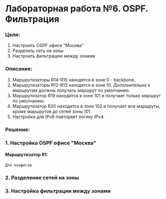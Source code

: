 # Лабораторная работа №6. OSPF. Фильтрация
### Цели:
1. Настроить OSPF офисе "Москва"
2. Разделить сеть на зоны
3. Настроить фильтрацию между зонами

### Описание:
1. Маршрутизаторы R14-R15 находятся в зоне 0 - backbone.
2. Маршрутизаторы R12-R13 находятся в зоне 10. Дополнительно к маршрутам должны получать маршрут по умолчанию.
3. Маршрутизатор R19 находится в зоне 101 и получает только маршрут по умолчанию.
4. Маршрутизатор R20 находится в зоне 102 и получает все маршруты, кроме маршрутов до сетей зоны 101.
5. Настройка для IPv6 повторяет логику IPv4.

### Решение:
### 1. Настройка OSPF офисе "Москва"


#### Маршрутизатор R1:
```
Для конфигов
```


### 2. Разделение сетей на зоны





### 3. Настройка фильтрации между зонами






